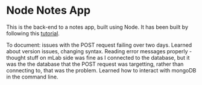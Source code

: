 # Node Notes App

This is the back-end to a notes app, built using Node. It has been built by following this [tutorial](https://medium.freecodecamp.org/building-a-simple-node-js-api-in-under-30-minutes-a07ea9e390d2).


To document: issues with the POST request failing over two days. Learned about version issues, changing syntax. Reading error messages properly - thought stuff on mLab side was fine as I connected to the database, but it was the the database that the POST request was targetting, rather than connecting to, that was the problem. Learned how to interact with mongoDB in the command line.
